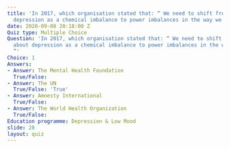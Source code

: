 ```yaml
---
title: 'In 2017, which organisation stated that: “ We need to shift from talking about
  depression as a chemical imbalance to power imbalances in the way we live. ”'
date: 2020-09-08 20:18:00 Z
Quiz type: Multiple Choice
Question: 'In 2017, which organisation stated that: “ We need to shift from talking
  about depression as a chemical imbalance to power imbalances in the way we live.
  ”'
Choice: 1
Answers:
- Answer: The Mental Health Foundation
  True/False: 
- Answer: The UN
  True/False: 'True'
- Answer: Amnesty International
  True/False: 
- Answer: The World Health Organization
  True/False: 
Education programme: Depression & Low Mood
slide: 28
layout: quiz
---
```


